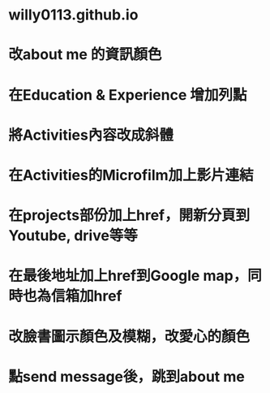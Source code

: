 # willy0113.github.io

# 改about me 的資訊顏色

# 在Education & Experience 增加列點

# 將Activities內容改成斜體

# 在Activities的Microfilm加上影片連結

# 在projects部份加上href，開新分頁到Youtube, drive等等

# 在最後地址加上href到Google map，同時也為信箱加href

# 改臉書圖示顏色及模糊，改愛心的顏色

# 點send message後，跳到about me
